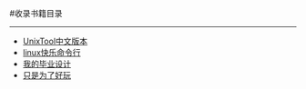 #收录书籍目录
* * *
+ [UnixTool中文版本](https://sfooo.github.io/book/unixtoolbox_zh_CN.xhtml)
+ [linux快乐命令行](https://sfooo.github.io/book/linux_shell/book/)
+ [我的毕业设计](https://sfooo.github.io/book/001.pdf)
+ [只是为了好玩](https://sfooo.github.io/book/只是为了好玩：Linux之父林纳斯自传.pdf)
